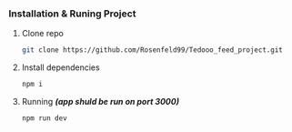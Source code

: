 ### Installation & Runing Project

1. Clone repo

   ```bash
   git clone https://github.com/Rosenfeld99/Tedooo_feed_project.git
   ```
   
2. Install dependencies
    ```bash
   npm i
    ```

3. Running ***(app shuld be run on port 3000)***
    ```bash
   npm run dev
   ``` 
